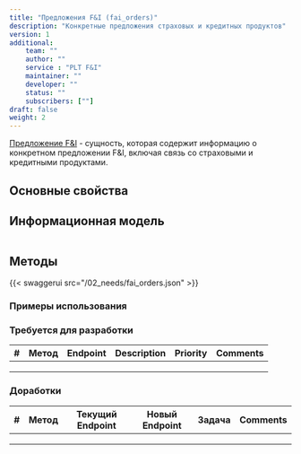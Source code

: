 ```yaml
---
title: "Предложения F&I (fai_orders)"
description: "Конкретные предложения страховых и кредитных продуктов"
version: 1
additional:
    team: ""
    author: ""
    service : "PLT F&I"
    maintainer: ""
    developer: ""
    status: ""
    subscribers: [""]
draft: false
weight: 2
---
```


[Предложение F&I]() - сущность, которая содержит информацию о конкретном предложении F&I, включая связь со страховыми и кредитными продуктами.


## Основные свойства


## Информационная модель

```json

```

## Методы

{{< swaggerui src="/02_needs/fai_orders.json" >}}

### Примеры использования



### Требуется для разработки

| #   | Метод | Endpoint | Description | Priority | Comments |
| --- | ----- | -------- | ----------- | -------- | -------- |
|     |       |          |             |          |          |
|     |       |          |             |          |          |
|     |       |          |             |          |          |


### Доработки

| #   | Метод | Текущий Endpoint | Новый Endpoint | Задача | Comments |
| --- | ----- | ---------------- | -------------- | ------ | -------- |
|     |       |                  |                |        |          |
|     |       |                  |                |        |          |
|     |       |                  |                |        |          |
